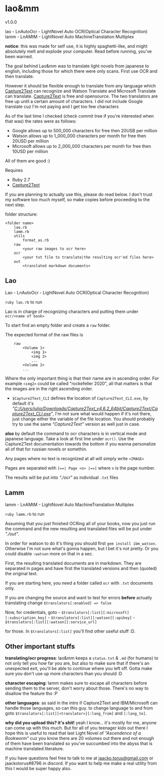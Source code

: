 # lao&mm
v1.0.0

lao - LnAutoOcr - LightNovel Auto OCR(Optical Character Recognition)
lamm - LnAMtM -  LightNovel Auto MachineTranslation Multiplex

**notice**: this was made for self use, it is highly spaghetti-like, and might absolutely melt and explode your computer. Read before running, you've been warned.

The goal behind Lao&mm was to translate light novels from japanese to english, including those for which there were only scans. First use OCR and then translate.

However it should be flexible enough to translate from any language which [Capture2Text](http://capture2text.sourceforge.net/) can recognize and Watson Translate and Microsoft Translate can translate. [Capture2Text](http://capture2text.sourceforge.net/) is free and opensource. The two translators are free up until a certain amount of characters. I did not include Google translate cuz I'm not paying and I get too few characters

As of the last time I checked (check commit tree if you're interested when that was) the rates were as follows:
- Google    allows up to   500_000 characters           for free then 20USB per million
- Watson    allows up to 1_000_000 characters per month for free then 20USD per million
- Microsoft allows up to 2_000_000 characters per month for free then 10USD per million

All of them are good :)

Requires
- Ruby 2.7
- [Capture2Text](http://capture2text.sourceforge.net/)

If you are planning to actually use this, please do read below. I don't trust my software too much myself, so make copies before proceeding to the next step.

folder structure:
```
<folder name>
	lao.rb
	lamm.rb
	utils
		format_as.rb
	raw
		<your raw images to ocr here>
	ocr
		<your txt file to translate|the resulting ocr'ed files here>
	out
		<translated markdown documents>
```

## Lao
Lao - LnAutoOcr - LightNovel Auto OCR(Optical Character Recognition)

`ruby lao.rb` to run

Lao is in charge of recognizing characters and putting them under `ocr/<name of book>`

To start find an empty folder and create a `raw` folder.

The expected format of the raw files is
```
	raw
		<Volume 1>
			<img 1>
			<img 2>
			...
		<Volume 2>
		...
```
Where the only important thing is that their name are in ascending order. For example `<img2>` could be called "rockefeller 2020", all that matters is that the images are in the right ascending order.

- `$Capture2Text_CLI` defines the location of `Capture2Text_CLI.exe`, by default it's _"[C:/Users/julia/Downloads/Capture2Text_v4.6.2_64bit/Capture2Text/Capture2Text_CLI.exe](C:/Users/julia/Downloads/Capture2Text_v4.6.2_64bit/Capture2Text/Capture2Text_CLI.exe)"_, I'm not sure what would happen if it's not there, just change either the variable of the file location. You should probably try to use the same _"Capture2Text"_ version as well just in case.

**also** by default the command to ocr characters is in vertical mode and japanese language. Take a look at first line under `ocr()`. Use the Capture2Text documentation towards the bottom if you wanna personalize all of that for russian novels or somethin.

Any pages where no text is recognized at all will simply write `<IMAGE>`

Pages are separated with `[==| Page <n> |==]` where `n` is the page number.

The results will be put into _"./ocr"_ as individual `.txt` files

## Lamm
lamm - LnAMtM -  LightNovel Auto MachineTranslation Multiplex

`ruby lamm.rb` to run

Assuming that you just finished OCRing all of your books, now you just run the command and the new resulting and translated files will be put under _"./out"_.

In order for watson to do it's thing you should first `gem install ibm_watson`. Otherwise I'm not sure what's gonna happen, but I bet it's not pretty. Or you could disable `:watson` more on that in a sec.

First, the resulting translated documents are in markdown. They are separated in pages and have first the translated versions and then (quoted) the original text.

If you are starting here, you need a folder called `ocr` with `.txt` documents only.

If you are changing the source and want to test for errors **before** actually translating change `$translators[:enabled] => false`

Now, for credentials, goto
	- `$translators[:list][:microsoft][:subscription_key]`
	- `$translators[:list][:watson][:apikey]`
	- `$translators[:list][:watson][:service_url]`

for those. In `$translators[:list]` you'll find other useful stuff :D.

## Other important stuffs

**translating/ocr progress**: lao&mm keeps a `status.txt` & `.md` (for humans) to not only tell you how far you are, but also to make sure that if there's an unexpected exit, you'll be able to continue where you left off. Gotta make sure you don't use up more characters than you should :D

**character escaping**: lamm makes sure to escape all characters before sending them to the server, don't worry about those. There's no way to disallow the feature tho :P

**other languages**: as said in the intro if Capture2Text and IBM/Microsoft can handle those languages, so can this guy. to change language to and from goto `$translators[:list][<translator>][:lang_from]` and `[:lang_to]`.

**why did you upload this? it's shit!** yeah I know... it's mostly for me, anyone can come up with this much. But for all of you teenager kids out there I hope this is useful to read that last Light Novel of _"Ascendence of a Bookworm"_ cuz you know there are 20 volumes out there and not enough of them have been translated so you've succumbed into the abyss that is machine translated literature.

If you have questions feel free to talk to me at jaacko.torus@gmail.com or jaackotorus#8796 in discord. If you want to help me make a real utility from this I would be super happy also.